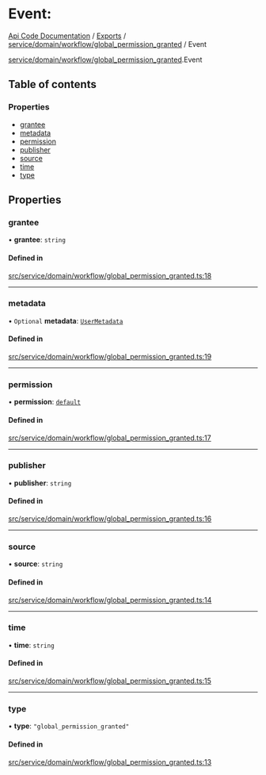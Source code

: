 # Event: 
 
[Api Code Documentation](../README.md) / [Exports](../modules.md) / [service/domain/workflow/global\_permission\_granted](../modules/service_domain_workflow_global_permission_granted.md) / Event

[service/domain/workflow/global\_permission\_granted](../modules/service_domain_workflow_global_permission_granted.md).Event

## Table of contents

### Properties

- [grantee](service_domain_workflow_global_permission_granted.Event.md#grantee)
- [metadata](service_domain_workflow_global_permission_granted.Event.md#metadata)
- [permission](service_domain_workflow_global_permission_granted.Event.md#permission)
- [publisher](service_domain_workflow_global_permission_granted.Event.md#publisher)
- [source](service_domain_workflow_global_permission_granted.Event.md#source)
- [time](service_domain_workflow_global_permission_granted.Event.md#time)
- [type](service_domain_workflow_global_permission_granted.Event.md#type)

## Properties

### grantee

• **grantee**: `string`

#### Defined in

[src/service/domain/workflow/global_permission_granted.ts:18](https://github.com/openkfw/TruBudget/blob/2e83742/api/src/service/domain/workflow/global_permission_granted.ts#L18)

___

### metadata

• `Optional` **metadata**: [`UserMetadata`](../modules/service_domain_metadata.md#usermetadata)

#### Defined in

[src/service/domain/workflow/global_permission_granted.ts:19](https://github.com/openkfw/TruBudget/blob/2e83742/api/src/service/domain/workflow/global_permission_granted.ts#L19)

___

### permission

• **permission**: [`default`](../modules/authz_intents.md#default)

#### Defined in

[src/service/domain/workflow/global_permission_granted.ts:17](https://github.com/openkfw/TruBudget/blob/2e83742/api/src/service/domain/workflow/global_permission_granted.ts#L17)

___

### publisher

• **publisher**: `string`

#### Defined in

[src/service/domain/workflow/global_permission_granted.ts:16](https://github.com/openkfw/TruBudget/blob/2e83742/api/src/service/domain/workflow/global_permission_granted.ts#L16)

___

### source

• **source**: `string`

#### Defined in

[src/service/domain/workflow/global_permission_granted.ts:14](https://github.com/openkfw/TruBudget/blob/2e83742/api/src/service/domain/workflow/global_permission_granted.ts#L14)

___

### time

• **time**: `string`

#### Defined in

[src/service/domain/workflow/global_permission_granted.ts:15](https://github.com/openkfw/TruBudget/blob/2e83742/api/src/service/domain/workflow/global_permission_granted.ts#L15)

___

### type

• **type**: ``"global_permission_granted"``

#### Defined in

[src/service/domain/workflow/global_permission_granted.ts:13](https://github.com/openkfw/TruBudget/blob/2e83742/api/src/service/domain/workflow/global_permission_granted.ts#L13)
